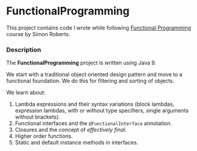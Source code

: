 # FunctionalProgramming
This project contains code I wrote while following [Functional Programming](https://learning.oreilly.com/videos/functional-programming-for/9780134778235) course by Simon Roberts.

### Description
The __FunctionalProgramming__ project is written using Java 9.

We start with a traditional object oriented design pattern and move to a functional foundation. 
We do this for filtering and sorting of objects.

We learn about:
1. Lambda expressions and their syntax variations (block lambdas, expression lambdas,
with or without type specifiers, single arguments without brackets).
2. Functional interfaces and the `@FunctionalInterface` annotation.
3. Closures and the concept of _effectively final_.
4. Higher order functions.
5. Static and default instance methods in interfaces.